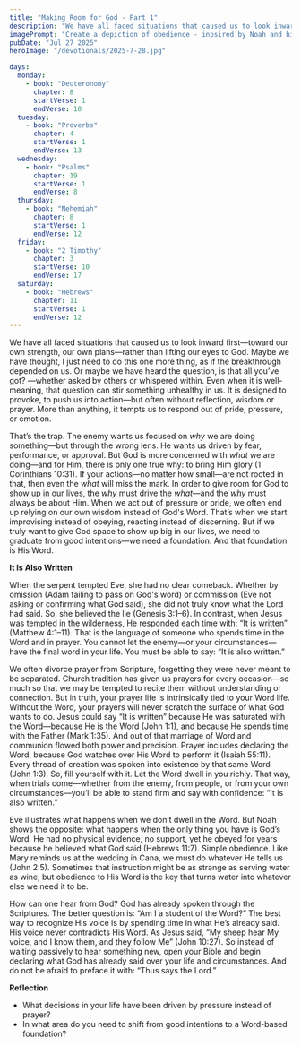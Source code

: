 ```yaml
---
title: "Making Room for God - Part 1"
description: "We have all faced situations that caused us to look inward first—toward our own strength, our own plans—rather than lifting our eyes to God. Maybe we have thought, I just need to do this one more thing, as if the breakthrough depended on us. Or maybe we have heard the question, is that all you’ve got? —whether asked by others or whispered within. Even when it is well-meaning, that question can stir something unhealthy in us. It is designed to provoke, to push us into action—but often without reflection, wisdom or prayer. More than anything, it tempts us to respond out of pride, pressure, or emotion."
imagePrompt: "Create a depiction of obedience - inpsired by Noah and his obedience to God's command to build an ark."
pubDate: "Jul 27 2025"
heroImage: "/devotionals/2025-7-28.jpg"

days:
  monday:
    - book: "Deuteronomy"
      chapter: 8
      startVerse: 1
      endVerse: 10
  tuesday:
    - book: "Proverbs"
      chapter: 4
      startVerse: 1
      endVerse: 13
  wednesday:
    - book: "Psalms"
      chapter: 19
      startVerse: 1
      endVerse: 8
  thursday:
    - book: "Nehemiah"
      chapter: 8
      startVerse: 1
      endVerse: 12
  friday:
    - book: "2 Timothy"
      chapter: 3
      startVerse: 10
      endVerse: 17
  saturday:
    - book: "Hebrews"
      chapter: 11
      startVerse: 1
      endVerse: 12
---
```

We have all faced situations that caused us to look inward first—toward our own strength, our own plans—rather than lifting our eyes to God. Maybe we have thought, I just need to do this one more thing, as if the breakthrough depended on us. Or maybe we have heard the question, is that all you’ve got? —whether asked by others or whispered within. Even when it is well-meaning, that question can stir something unhealthy in us. It is designed to provoke, to push us into action—but often without reflection, wisdom or prayer. More than anything, it tempts us to respond out of pride, pressure, or emotion.

That’s the trap. The enemy wants us focused on *why* we are doing something—but through the wrong lens. He wants us driven by fear, performance, or approval. But God is more concerned with *what* we are doing—and for Him, there is only one true why: to bring Him glory (1 Corinthians 10:31). If your actions—no matter how small—are not rooted in that, then even the *what* will miss the mark. In order to give room for God to show up in our lives, the *why* must drive the *what*—and the *why* must always be about Him. When we act out of pressure or pride, we often end up relying on our own wisdom instead of God's Word. That’s when we start improvising instead of obeying, reacting instead of discerning. But if we truly want to give God space to show up big in our lives, we need to graduate from good intentions—we need a foundation. And that foundation is His Word.

**It Is Also Written**

When the serpent tempted Eve, she had no clear comeback. Whether by omission (Adam failing to pass on God's word) or commission (Eve not asking or confirming what God said), she did not truly know what the Lord had said. So, she believed the lie (Genesis 3:1–6). In contrast, when Jesus was tempted in the wilderness, He responded each time with: “It is written” (Matthew 4:1–11). That is the language of someone who spends time in the Word and in prayer. You cannot let the enemy—or your circumstances—have the final word in your life. You must be able to say: “It is also written.”

We often divorce prayer from Scripture, forgetting they were never meant to be separated. Church tradition has given us prayers for every occasion—so much so that we may be tempted to recite them without understanding or connection. But in truth, your prayer life is intrinsically tied to your Word life. Without the Word, your prayers will never scratch the surface of what God wants to do. Jesus could say “It is written” because He was saturated with the Word—because He is the Word (John 1:1), and because He spends time with the Father (Mark 1:35). And out of that marriage of Word and communion flowed both power and precision. Prayer includes declaring the Word, because God watches over His Word to perform it (Isaiah 55:11). Every thread of creation was spoken into existence by that same Word (John 1:3). So, fill yourself with it. Let the Word dwell in you richly. That way, when trials come—whether from the enemy, from people, or from your own circumstances—you’ll be able to stand firm and say with confidence: “It is also written.”

Eve illustrates what happens when we don’t dwell in the Word. But Noah shows the opposite: what happens when the only thing you have is God’s Word. He had no physical evidence, no support, yet he obeyed for years because he believed what God said (Hebrews 11:7). Simple obedience. Like Mary reminds us at the wedding in Cana, we must do whatever He tells us (John 2:5). Sometimes that instruction might be as strange as serving water as wine, but obedience to His Word is the key that turns water into whatever else we need it to be.

How can one hear from God? God has already spoken through the Scriptures. The better question is: “Am I a student of the Word?” The best way to recognize His voice is by spending time in what He’s already said. His voice never contradicts His Word. As Jesus said, “My sheep hear My voice, and I know them, and they follow Me” (John 10:27). So instead of waiting passively to hear something new, open your Bible and begin declaring what God has already said over your life and circumstances. And do not be afraid to preface it with: “Thus says the Lord.”

**Reflection**
  - What decisions in your life have been driven by pressure instead of prayer?
  - In what area do you need to shift from good intentions to a Word-based foundation?

<br />